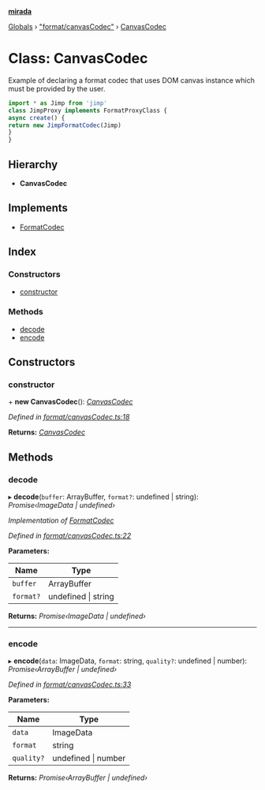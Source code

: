 **[mirada](../README.md)**

[Globals](../README.md) › ["format/canvasCodec"](../modules/_format_canvascodec_.md) › [CanvasCodec](_format_canvascodec_.canvascodec.md)

# Class: CanvasCodec

Example of declaring a format codec that uses DOM canvas instance which must be provided by the user.

```ts
import * as Jimp from 'jimp'
class JimpProxy implements FormatProxyClass {
async create() {
return new JimpFormatCodec(Jimp)
}
}
```

## Hierarchy

* **CanvasCodec**

## Implements

* [FormatCodec](../interfaces/_types_mirada_.formatcodec.md)

## Index

### Constructors

* [constructor](_format_canvascodec_.canvascodec.md#constructor)

### Methods

* [decode](_format_canvascodec_.canvascodec.md#decode)
* [encode](_format_canvascodec_.canvascodec.md#encode)

## Constructors

###  constructor

\+ **new CanvasCodec**(): *[CanvasCodec](_format_canvascodec_.canvascodec.md)*

*Defined in [format/canvasCodec.ts:18](https://github.com/cancerberoSgx/mirada/blob/eecc091/mirada/src/format/canvasCodec.ts#L18)*

**Returns:** *[CanvasCodec](_format_canvascodec_.canvascodec.md)*

## Methods

###  decode

▸ **decode**(`buffer`: ArrayBuffer, `format?`: undefined | string): *Promise‹ImageData | undefined›*

*Implementation of [FormatCodec](../interfaces/_types_mirada_.formatcodec.md)*

*Defined in [format/canvasCodec.ts:22](https://github.com/cancerberoSgx/mirada/blob/eecc091/mirada/src/format/canvasCodec.ts#L22)*

**Parameters:**

Name | Type |
------ | ------ |
`buffer` | ArrayBuffer |
`format?` | undefined \| string |

**Returns:** *Promise‹ImageData | undefined›*

___

###  encode

▸ **encode**(`data`: ImageData, `format`: string, `quality?`: undefined | number): *Promise‹ArrayBuffer | undefined›*

*Defined in [format/canvasCodec.ts:33](https://github.com/cancerberoSgx/mirada/blob/eecc091/mirada/src/format/canvasCodec.ts#L33)*

**Parameters:**

Name | Type |
------ | ------ |
`data` | ImageData |
`format` | string |
`quality?` | undefined \| number |

**Returns:** *Promise‹ArrayBuffer | undefined›*